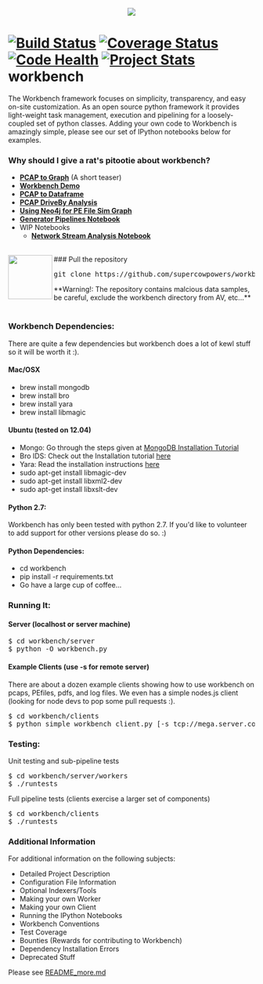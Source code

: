 <p align="center"><img src="http://raw.github.com/supercowpowers/workbench/master/images/workbench.jpg"></p>

[![Build Status](https://travis-ci.org/SuperCowPowers/workbench.svg?branch=master)](https://travis-ci.org/SuperCowPowers/workbench)
[![Coverage Status](https://coveralls.io/repos/SuperCowPowers/workbench/badge.png)](https://coveralls.io/r/SuperCowPowers/workbench)
[![Code Health](https://landscape.io/github/SuperCowPowers/workbench/master/landscape.png)](https://landscape.io/github/SuperCowPowers/workbench/master)
[![Project Stats](https://www.ohloh.net/p/workbench/widgets/project_thin_badge.gif)](https://www.ohloh.net/p/workbench)
workbench
=========
The Workbench framework focuses on simplicity, transparency, and easy on-site customization.
As an open source python framework it provides light-weight task management, execution and pipelining for a loosely-coupled set of python classes. Adding your own code to Workbench is amazingly simple, please see our set of IPython notebooks below for examples.

### Why should I give a rat's pitootie about workbench?
* **<a href="http://nbviewer.ipython.org/url/raw.github.com/SuperCowPowers/workbench/master/notebooks/PCAP_to_Graph.ipynb">PCAP to Graph</a>** (A short teaser)
* **<a href="http://nbviewer.ipython.org/url/raw.github.com/SuperCowPowers/workbench/master/notebooks/Workbench_Demo.ipynb">Workbench Demo</a>**
* **<a href="http://nbviewer.ipython.org/url/raw.github.com/SuperCowPowers/workbench/master/notebooks/PCAP_to_Dataframe.ipynb">PCAP to Dataframe</a>**
* **<a href="http://nbviewer.ipython.org/url/raw.github.com/SuperCowPowers/workbench/master/notebooks/PCAP_DriveBy.ipynb">PCAP DriveBy Analysis</a>**
* **<a href="http://nbviewer.ipython.org/url/raw.github.com/SuperCowPowers/workbench/master/notebooks/PE_SimGraph.ipynb">Using Neo4j for PE File Sim Graph</a>**
* **<a href="http://nbviewer.ipython.org/url/raw.github.com/SuperCowPowers/workbench/master/notebooks/Generator_Pipelines.ipynb">Generator Pipelines Notebook</a>**
* WIP Notebooks
	* **<a href="http://nbviewer.ipython.org/url/raw.github.com/SuperCowPowers/workbench/master/notebooks/Network_Stream.ipynb">Network Stream Analysis Notebook</a>**

<br>
<img src="http://raw.github.com/supercowpowers/workbench/master/images/warning.jpg" width=90 align="left">
### Pull the repository
<pre>
git clone https://github.com/supercowpowers/workbench.git
</pre>
**Warning!: The repository contains malcious data samples, be careful, exclude the workbench directory from AV, etc...**
<br><br>

### Workbench Dependencies:
There are quite a few dependencies but workbench does a lot of kewl stuff so it will be worth it :).

#### Mac/OSX
- brew install mongodb
- brew install bro
- brew install yara
- brew install libmagic

#### Ubuntu (tested on 12.04)
- Mongo: Go through the steps given at [MongoDB Installation Tutorial](http://docs.mongodb.org/manual/tutorial/install-mongodb-on-ubuntu/)
- Bro IDS: Check out the Installation tutorial [here](https://www.digitalocean.com/community/articles/how-to-install-bro-ids-2-2-on-ubuntu-12-04)
- Yara: Read the installation instructions [here](https://github.com/plusvic/yara/releases/latest)
- sudo apt-get install libmagic-dev
- sudo apt-get install libxml2-dev
- sudo apt-get install libxslt-dev

#### Python 2.7:
Workbench has only been tested with python 2.7. If you'd like to volunteer to add support for other versions please do so. :)
#### Python Dependencies:
* cd workbench
* pip install -r requirements.txt
* Go have a large cup of coffee...


### Running It:
#### Server (localhost or server machine)
<pre>
$ cd workbench/server
$ python -O workbench.py
</pre>
#### Example Clients (use -s for remote server)
There are about a dozen example clients showing how to use workbench on pcaps, PEfiles, pdfs, and log files. We even has a simple nodes.js client (looking for node devs to pop some pull requests :).
<pre>
$ cd workbench/clients
$ python simple_workbench_client.py [-s tcp://mega.server.com]
</pre>

### Testing:
Unit testing and sub-pipeline tests
<pre>
$ cd workbench/server/workers
$ ./runtests
</pre>
      
Full pipeline tests (clients exercise a larger set of components)
<pre>
$ cd workbench/clients
$ ./runtests
</pre>

### Additional Information
For additional information on the following subjects:
 
* Detailed Project Description
* Configuration File Information
* Optional Indexers/Tools
* Making your own Worker
* Making your own Client
* Running the IPython Notebooks
* Workbench Conventions
* Test Coverage
* Bounties (Rewards for contributing to Workbench)
* Dependency Installation Errors
* Deprecated Stuff

Please see [README_more.md](README_more.md)
